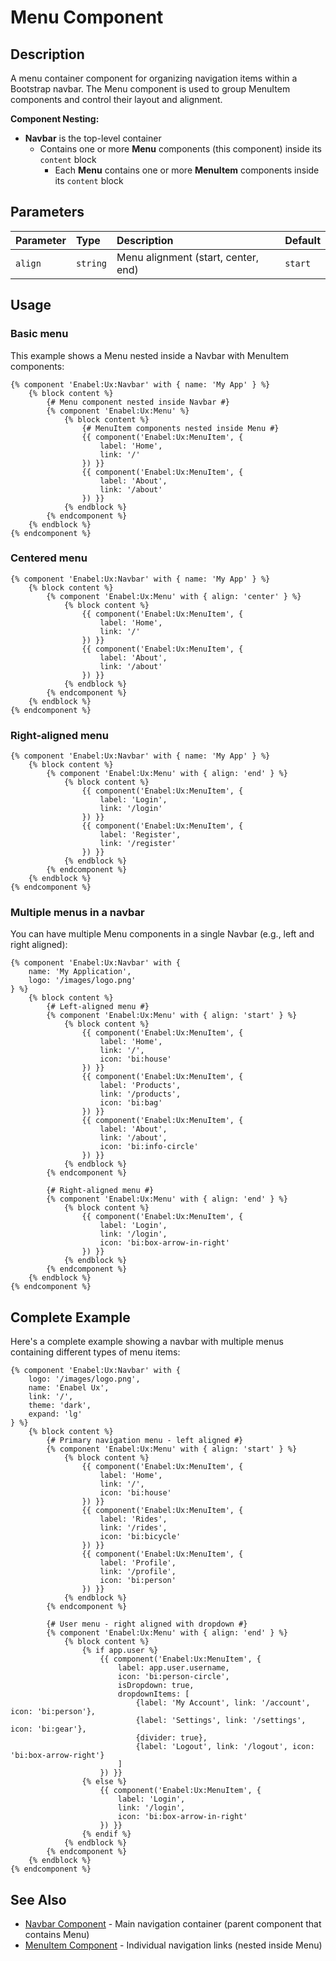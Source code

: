 # Menu Component

## Description

A menu container component for organizing navigation items within a Bootstrap navbar. The Menu component is used to group MenuItem components and control their layout and alignment.

**Component Nesting:**
- **Navbar** is the top-level container
  - Contains one or more **Menu** components (this component) inside its `content` block
    - Each **Menu** contains one or more **MenuItem** components inside its `content` block

## Parameters

| Parameter   | Type     | Description                          | Default      |
|:------------|:---------|:-------------------------------------|:-------------|
| `align`     | `string` | Menu alignment (start, center, end)  | `start`      |

## Usage

### Basic menu

This example shows a Menu nested inside a Navbar with MenuItem components:

```twig
{% component 'Enabel:Ux:Navbar' with { name: 'My App' } %}
    {% block content %}
        {# Menu component nested inside Navbar #}
        {% component 'Enabel:Ux:Menu' %}
            {% block content %}
                {# MenuItem components nested inside Menu #}
                {{ component('Enabel:Ux:MenuItem', {
                    label: 'Home',
                    link: '/'
                }) }}
                {{ component('Enabel:Ux:MenuItem', {
                    label: 'About',
                    link: '/about'
                }) }}
            {% endblock %}
        {% endcomponent %}
    {% endblock %}
{% endcomponent %}
```

### Centered menu

```twig
{% component 'Enabel:Ux:Navbar' with { name: 'My App' } %}
    {% block content %}
        {% component 'Enabel:Ux:Menu' with { align: 'center' } %}
            {% block content %}
                {{ component('Enabel:Ux:MenuItem', {
                    label: 'Home',
                    link: '/'
                }) }}
                {{ component('Enabel:Ux:MenuItem', {
                    label: 'About',
                    link: '/about'
                }) }}
            {% endblock %}
        {% endcomponent %}
    {% endblock %}
{% endcomponent %}
```

### Right-aligned menu

```twig
{% component 'Enabel:Ux:Navbar' with { name: 'My App' } %}
    {% block content %}
        {% component 'Enabel:Ux:Menu' with { align: 'end' } %}
            {% block content %}
                {{ component('Enabel:Ux:MenuItem', {
                    label: 'Login',
                    link: '/login'
                }) }}
                {{ component('Enabel:Ux:MenuItem', {
                    label: 'Register',
                    link: '/register'
                }) }}
            {% endblock %}
        {% endcomponent %}
    {% endblock %}
{% endcomponent %}
```

### Multiple menus in a navbar

You can have multiple Menu components in a single Navbar (e.g., left and right aligned):

```twig
{% component 'Enabel:Ux:Navbar' with {
    name: 'My Application',
    logo: '/images/logo.png'
} %}
    {% block content %}
        {# Left-aligned menu #}
        {% component 'Enabel:Ux:Menu' with { align: 'start' } %}
            {% block content %}
                {{ component('Enabel:Ux:MenuItem', {
                    label: 'Home',
                    link: '/',
                    icon: 'bi:house'
                }) }}
                {{ component('Enabel:Ux:MenuItem', {
                    label: 'Products',
                    link: '/products',
                    icon: 'bi:bag'
                }) }}
                {{ component('Enabel:Ux:MenuItem', {
                    label: 'About',
                    link: '/about',
                    icon: 'bi:info-circle'
                }) }}
            {% endblock %}
        {% endcomponent %}

        {# Right-aligned menu #}
        {% component 'Enabel:Ux:Menu' with { align: 'end' } %}
            {% block content %}
                {{ component('Enabel:Ux:MenuItem', {
                    label: 'Login',
                    link: '/login',
                    icon: 'bi:box-arrow-in-right'
                }) }}
            {% endblock %}
        {% endcomponent %}
    {% endblock %}
{% endcomponent %}
```

## Complete Example

Here's a complete example showing a navbar with multiple menus containing different types of menu items:

```twig
{% component 'Enabel:Ux:Navbar' with {
    logo: '/images/logo.png',
    name: 'Enabel Ux',
    link: '/',
    theme: 'dark',
    expand: 'lg'
} %}
    {% block content %}
        {# Primary navigation menu - left aligned #}
        {% component 'Enabel:Ux:Menu' with { align: 'start' } %}
            {% block content %}
                {{ component('Enabel:Ux:MenuItem', {
                    label: 'Home',
                    link: '/',
                    icon: 'bi:house'
                }) }}
                {{ component('Enabel:Ux:MenuItem', {
                    label: 'Rides',
                    link: '/rides',
                    icon: 'bi:bicycle'
                }) }}
                {{ component('Enabel:Ux:MenuItem', {
                    label: 'Profile',
                    link: '/profile',
                    icon: 'bi:person'
                }) }}
            {% endblock %}
        {% endcomponent %}

        {# User menu - right aligned with dropdown #}
        {% component 'Enabel:Ux:Menu' with { align: 'end' } %}
            {% block content %}
                {% if app.user %}
                    {{ component('Enabel:Ux:MenuItem', {
                        label: app.user.username,
                        icon: 'bi:person-circle',
                        isDropdown: true,
                        dropdownItems: [
                            {label: 'My Account', link: '/account', icon: 'bi:person'},
                            {label: 'Settings', link: '/settings', icon: 'bi:gear'},
                            {divider: true},
                            {label: 'Logout', link: '/logout', icon: 'bi:box-arrow-right'}
                        ]
                    }) }}
                {% else %}
                    {{ component('Enabel:Ux:MenuItem', {
                        label: 'Login',
                        link: '/login',
                        icon: 'bi:box-arrow-in-right'
                    }) }}
                {% endif %}
            {% endblock %}
        {% endcomponent %}
    {% endblock %}
{% endcomponent %}
```

## See Also

- [Navbar Component](navbar.md) - Main navigation container (parent component that contains Menu)
- [MenuItem Component](menuItem.md) - Individual navigation links (nested inside Menu)
